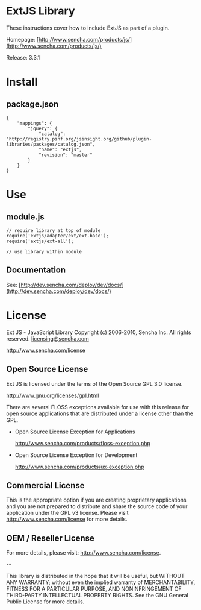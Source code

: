 ExtJS Library
=============

These instructions cover how to include ExtJS as part of a plugin.

Homepage: [http://www.sencha.com/products/js/](http://www.sencha.com/products/js/)

Release: 3.3.1


Install
=======

package.json
------------

    {
        "mappings": {
            "jquery": {
                "catalog": "http://registry.pinf.org/jsinsight.org/github/plugin-libraries/packages/catalog.json",
                "name": "extjs",
                "revision": "master"
            }
        }
    }


Use
===

module.js
---------

    // require library at top of module
    require('extjs/adapter/ext/ext-base');
    require('extjs/ext-all');

    // use library within module


Documentation
-------------

See: [http://dev.sencha.com/deploy/dev/docs/](http://dev.sencha.com/deploy/dev/docs/)


License
=======

Ext JS - JavaScript Library
Copyright (c) 2006-2010, Sencha Inc.
All rights reserved.
licensing@sencha.com

http://www.sencha.com/license

Open Source License
------------------------------------------------------------------------------------------
Ext JS is licensed under the terms of the Open Source GPL 3.0 license. 

http://www.gnu.org/licenses/gpl.html

There are several FLOSS exceptions available for use with this release for
open source applications that are distributed under a license other than the GPL.

* Open Source License Exception for Applications

  http://www.sencha.com/products/floss-exception.php

* Open Source License Exception for Development

  http://www.sencha.com/products/ux-exception.php


Commercial License
------------------------------------------------------------------------------------------
This is the appropriate option if you are creating proprietary applications and you are 
not prepared to distribute and share the source code of your application under the 
GPL v3 license. Please visit http://www.sencha.com/license for more details.


OEM / Reseller License
------------------------------------------------------------------------------------------
For more details, please visit: http://www.sencha.com/license.

--

This library is distributed in the hope that it will be useful,
but WITHOUT ANY WARRANTY; without even the implied warranty of MERCHANTABILITY, FITNESS FOR A PARTICULAR PURPOSE, AND NONINFRINGEMENT OF THIRD-PARTY INTELLECTUAL PROPERTY RIGHTS.  See the GNU
General Public License for more details.
